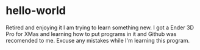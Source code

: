 # hello-world
Retired and enjoying it
I am trying to learn something new. I got a Ender 3D Pro for XMas and learning how to put programs in it and Github was recomended to me. Excuse any mistakes while I'm learning this program. 
